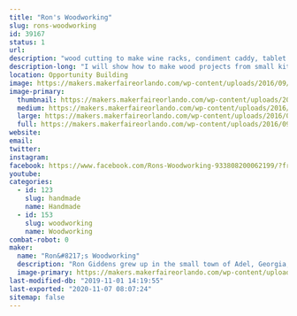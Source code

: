 ```yaml
---
title: "Ron's Woodworking"
slug: rons-woodworking
id: 39167
status: 1
url: 
description: "wood cutting to make wine racks, condiment caddy, tablet stand, etc."
description-long: "I will show how to make wood projects from small kitchen displays to furniture"
location: Opportunity Building
image: https://makers.makerfaireorlando.com/wp-content/uploads/2016/09/IMG_0843-1-1024x683.jpg
image-primary:
  thumbnail: https://makers.makerfaireorlando.com/wp-content/uploads/2016/09/IMG_0843-1-150x150.jpg
  medium: https://makers.makerfaireorlando.com/wp-content/uploads/2016/09/IMG_0843-1-300x200.jpg
  large: https://makers.makerfaireorlando.com/wp-content/uploads/2016/09/IMG_0843-1-1024x683.jpg
  full: https://makers.makerfaireorlando.com/wp-content/uploads/2016/09/IMG_0843-1.jpg
website: 
email: 
twitter: 
instagram: 
facebook: https://www.facebook.com/Rons-Woodworking-933808200062199/?fref=ts
youtube: 
categories:
  - id: 123
    slug: handmade
    name: Handmade
  - id: 153
    slug: woodworking
    name: Woodworking
combat-robot: 0
maker:
  name: "Ron&#8217;s Woodworking"
  description: "Ron Giddens grew up in the small town of Adel, Georgia, where whittling on the front porch was a daily activity. Since then, he has perfected his wood working skills and now makes charming wood furniture, and beautiful wood kitchen accessories. His work includes  wine racks, condiment caddy, electronic tablet stand, and other decor items. "
  image-primary: https://makers.makerfaireorlando.com/wp-content/uploads/2016/09/ron_giddens.jpg
last-modified-db: "2019-11-01 14:19:55"
last-exported: "2020-11-07 08:07:24"
sitemap: false
---
```

